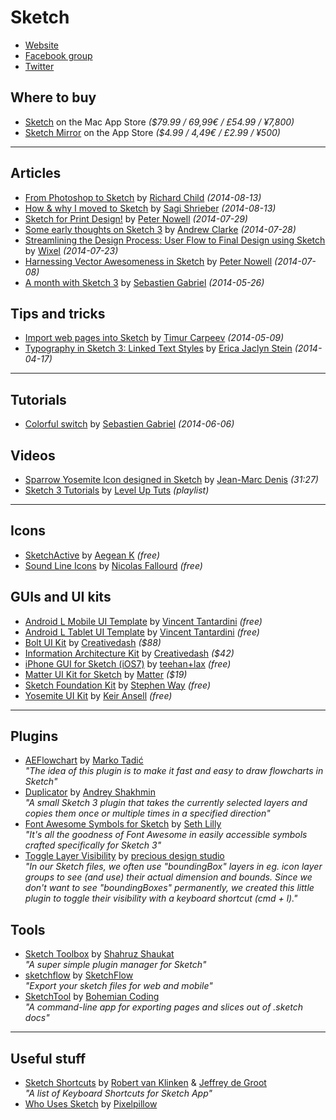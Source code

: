# Sketch

- [Website](http://bohemiancoding.com/sketch/)
- [Facebook group](https://www.facebook.com/groups/sketchformac/)
- [Twitter](https://twitter.com/sketchapp)

## Where to buy

- [Sketch](https://itunes.apple.com/us/app/sketch/id852320343)
  on the Mac App Store
  _($79.99 / 69,99€ / £54.99 / ¥7,800)_
- [Sketch Mirror](https://itunes.apple.com/us/app/sketch-mirror/id677296955)
  on the App Store
  _($4.99 / 4,49€ / £2.99 / ¥500)_

---

## Articles

- [From Photoshop to Sketch](http://everydaydesigner.net/design/from-photoshop-to-sketch)
  by [Richard Child](https://twitter.com/thisincludes)
  _(2014-08-13)_
- [How & why I moved to Sketch](http://hackingui.com/design/sketch-design/why-i-moved-to-sketch/)
  by [Sagi Shrieber](https://twitter.com/sagishrieber)
  _(2014-08-13)_
- [Sketch for Print Design!](https://medium.com/@pnowelldesign/sketch-for-print-design-fd165b92cb3a)
  by [Peter Nowell](https://twitter.com/pnowelldesign)
  _(2014-07-29)_
- [Some early thoughts on Sketch 3](http://stuffandnonsense.co.uk/blog/about/some-early-thoughts-on-sketch-3)
  by [Andrew Clarke](https://twitter.com/malarkey)
  _(2014-07-28)_
- [Streamlining the Design Process: User Flow to Final Design using Sketch](https://medium.com/@wixelhq/streamlining-the-design-process-user-flow-to-final-design-using-sketch-ba71d2355bf9)
  by [Wixel](https://twitter.com/wixelhq)
  _(2014-07-23)_
- [Harnessing Vector Awesomeness in Sketch](https://medium.com/sketch-app/harnessing-vector-awesomeness-in-sketch-3c9621408138)
  by [Peter Nowell](https://twitter.com/pnowelldesign)
  _(2014-07-08)_
- [A month with Sketch 3](https://medium.com/@KounterB/a-month-with-sketch-3-68c443fe5041)
  by [Sebastien Gabriel](https://twitter.com/KounterB)
  _(2014-05-26)_

## Tips and tricks

- [Import web pages into Sketch](https://medium.com/@timur_carpeev/import-web-pages-into-sketch-6681ae0b118a)
  by [Timur Carpeev](https://twitter.com/timur_carpeev)
  _(2014-05-09)_
- [Typography in Sketch 3: Linked Text Styles](https://medium.com/@ericajaclyn/typography-in-sketch-3-linked-text-styles-9946a32af688)
  by [Erica Jaclyn Stein](https://twitter.com/ericajaclyn)
  _(2014-04-17)_

---

## Tutorials

- [Colorful switch](https://medium.com/@KounterB/sketch-tutorial_01-b76271a095e3)
  by [Sebastien Gabriel](https://twitter.com/KounterB)
  _(2014-06-06)_

## Videos

- [Sparrow Yosemite Icon designed in Sketch](https://www.youtube.com/watch?v=_AncnVkO1-Q)
  by [Jean-Marc Denis](https://twitter.com/jm_denis)
  _(31:27)_
- [Sketch 3 Tutorials](https://www.youtube.com/playlist?list=PLLnpHn493BHE6UIsdKYlS5zu-ZYvx22CS)
  by [Level Up Tuts](https://twitter.com/leveluptuts)
  _(playlist)_

---

## Icons

- [SketchActive](http://www.aegeank.com/sketchactive/)
  by [Aegean K](https://twitter.com/AegeanKuang)
  _(free)_
- [Sound Line Icons](https://dribbble.com/shots/1689236-Free-Sound-Line-Icons)
  by [Nicolas Fallourd](https://twitter.com/nicolasfallourd)
  _(free)_

## GUIs and UI kits

- [Android L Mobile UI Template](https://dribbble.com/shots/1641154-Android-L-Mobile-UI-Template-sketch)
  by [Vincent Tantardini](https://twitter.com/vtcreative)
  _(free)_
- [Android L Tablet UI Template](https://dribbble.com/shots/1652300-Android-L-Tablet-UI-Template-sketch)
  by [Vincent Tantardini](https://twitter.com/vtcreative)
  _(free)_
- [Bolt UI Kit](http://ui8.net/product/bolt-ui-kit)
  by [Creativedash](@Creativedash)
  _($88)_
- [Information Architecture Kit](http://ui8.net/product/information-architecture-kit)
  by [Creativedash](@Creativedash)
  _($42)_
- [iPhone GUI for Sketch (iOS7)](http://www.teehanlax.com/tools/iphone-sketch-app/)
  by [teehan+lax](https://twitter.com/teehanlax)
  _(free)_
- [Matter UI Kit for Sketch](https://www.matterkit.io/)
  by [Matter](https://twitter.com/matterkit)
  _($19)_
- [Sketch Foundation Kit](https://github.com/stephenway/sketch-foundation-kit)
  by [Stephen Way](https://twitter.com/stephenway)
  _(free)_
- [Yosemite UI Kit](http://yosemiteui.com/)
  by [Keir Ansell](https://twitter.com/keir)
  _(free)_

---

## Plugins

- [AEFlowchart](https://github.com/tadija/sketch-plugins)
  by [Marko Tadić](https://twitter.com/_tadija)  
  _"The idea of this plugin is to make it fast and easy to draw flowcharts in Sketch"_
- [Duplicator](https://github.com/turbobabr/duplicator)
  by [Andrey Shakhmin](https://twitter.com/turbobabr)  
  _"A small Sketch 3 plugin that takes the currently selected layers and copies them once or multiple times in a specified direction"_
- [Font Awesome Symbols for Sketch](https://github.com/sethlilly/Font-Awesome-Symbols-for-Sketch)
  by [Seth Lilly](https://twitter.com/sethlilly)  
  _"It's all the goodness of Font Awesome in easily accessible symbols crafted specifically for Sketch 3"_
- [Toggle Layer Visibility](https://github.com/preciousforever/sketch-toggle-layer-visibility)
  by [precious design studio](https://twitter.com/preciousforever)  
  _"In our Sketch files, we often use "boundingBox" layers in eg. icon layer groups to see (and use) their actual dimension and bounds. Since we don't want to see "boundingBoxes" permanently, we created this little plugin to toggle their visibility with a keyboard shortcut (cmd + l)."_

## Tools

- [Sketch Toolbox](http://sketchtoolbox.com/)
  by [Shahruz Shaukat](https://twitter.com/shahruz)  
  _"A super simple plugin manager for Sketch"_
- [sketchflow](http://sketchflow.io/)
  by [SketchFlow](https://twitter.com/sketchflowapp)  
  _"Export your sketch files for web and mobile"_
- [SketchTool](http://bohemiancoding.com/sketch/tool/)
  by [Bohemian Coding](https://twitter.com/bohemiancoding)  
  _"A command-line app for exporting pages and slices out of .sketch docs"_

---

## Useful stuff

- [Sketch Shortcuts](http://www.sketchshortcuts.com/)
  by [Robert van Klinken](https://twitter.com/robertvklinken) & [Jeffrey de Groot](https://twitter.com/jeffreydgroot)  
  _"A list of Keyboard Shortcuts for Sketch App"_
- [Who Uses Sketch](http://whousessket.ch/)
  by [Pixelpillow](@PixelpillowHQ)
